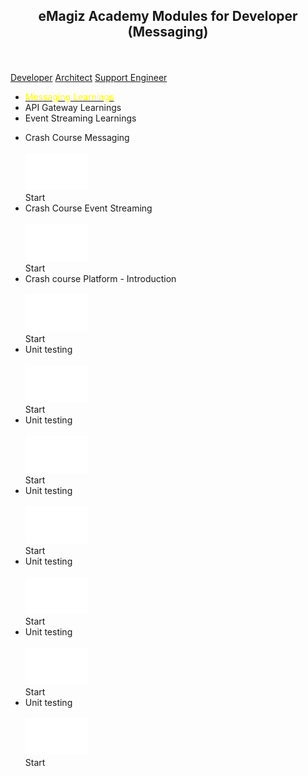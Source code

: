 <h2 align="center">eMagiz Academy Modules for Developer (Messaging)</h2>

<div class="sidenav">
</br>
</br>
  <a href="../../docs/microlearning/index-crashcourse-messaging">Developer</a>
  <a href="#">Architect</a>
  <a href="#">Support Engineer</a>
</div>



<div>
	<ul class="modulenavicont">
		<li class="modulenaviitem3"><a href="http://localhost:3000/docs/microlearning/index-modules"><font color=#ffffff">Messaging Learnings</font></a></li>
		<li class="modulenaviitem3"><a align="center">API Gateway Learnings</a></li>
		<li class="modulenaviitem3"><a align="center">Event Streaming Learnings</a></li>	
	</ul>
</div>


<div>
	<ul class="modulecont">
	<li class="moduleitem">
		<div class="moduleitemgreen">Crash Course Messaging</div>
		<div class="moduleitemdetail">
			<div></br><a align="center"><img src="../../img/microlearning/Logo_eMagiz_wit.png"></br><modbutton class="button" onclick="window.location.href='../../docs/microlearning/index-crashcourse-messaging';">Start</modbutton></a></div>
		</div>
	</li>
	<li class="moduleitem">
		<div class="moduleitemgreen">Crash Course Event Streaming</div>
		<div class="moduleitemdetail">
			<div></br><a align="center"><img src="../../img/microlearning/Logo_eMagiz_wit.png"></br><modbutton class="button" onclick="window.location.href='../../docs/microlearning/index-crashcourse-eventstreaming';">Start</modbutton></a></div>
		</div>
	</li>
	<li class="moduleitem">
		<div class="moduleitemgreen">Crash course Platform - Introduction</div>
		<div class="moduleitemdetail">
			<div></br><a align="center"><img src="../../img/microlearning/Logo_eMagiz_wit.png"></br><modbutton class="button" onclick="window.location.href='../../docs/microlearning/index-crashcourse-platform-intro.md';">Start</modbutton></a></div>
		</div>
	</li>
	<li class="moduleitem">
		<div class="moduleitemgreen">Unit testing</div>
		<div class="moduleitemdetail">
			<div></br><a align="center"><img src="../../img/microlearning/Logo_eMagiz_wit.png"></br><modbutton class="button" onclick="window.location.href='./../docs/microlearning/index-unit-testing-in-emagiz';">Start</modbutton></a></div>
		</div>
	</li>
	<li class="moduleitem">
		<div class="moduleitemblue">Unit testing</div>
		<div class="moduleitemdetail">
			<div></br><a align="center"><img src="../../img/microlearning/Logo_eMagiz_wit.png"></br><modbutton class="button" onclick="window.location.href='./../docs/microlearning/index-unit-testing-in-emagiz';">Start</modbutton></a></div>
		</div>
	</li>
	<li class="moduleitem">
		<div class="moduleitemblue">Unit testing</div>
		<div class="moduleitemdetail">
			<div></br><a align="right"><img src="../../img/microlearning/Logo_eMagiz_wit.png"></br><modbutton class="button" onclick="window.location.href='./../docs/microlearning/index-unit-testing-in-emagiz';">Start</modbutton></a></div>
		</div>
	</li>
	<li class="moduleitem">
		<div class="moduleitempurple">Unit testing</div>
		<div class="moduleitemdetail">
			<div></br><a align="center"><img src="../../img/microlearning/Logo_eMagiz_wit.png"></br><modbutton class="button" onclick="window.location.href='./../docs/microlearning/index-unit-testing-in-emagiz';">Start</modbutton></a></div>
		</div>
	</li>
	<li class="moduleitem">
		<div class="moduleitempurple">Unit testing</div>
		<div class="moduleitemdetail">
			<div></br><a align="center"><img src="../../img/microlearning/Logo_eMagiz_wit.png"></br><modbutton class="button" onclick="window.location.href='./../docs/microlearning/index-unit-testing-in-emagiz';">Start</modbutton></a></div>
		</div>
	</li>
	<li class="moduleitem">
		<div class="moduleitemdarkgreen">Unit testing</div>
		<div class="moduleitemdetail">
			<div></br><a align="center"><img src="../../img/microlearning/Logo_eMagiz_wit.png"></br><modbutton class="button" onclick="window.location.href='./../docs/microlearning/index-unit-testing-in-emagiz';">Start</modbutton></a></div>
		</div>
	</li>
	</ul>
</div>




